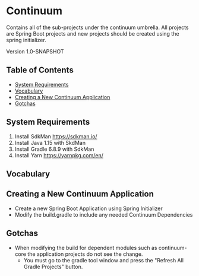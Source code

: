 # Continuum
Contains all of the sub-projects under the continuum umbrella. All projects are Spring Boot projects and new projects should be created using the spring initializer.

Version 1.0-SNAPSHOT

## Table of Contents
- [System Requirements](#requirements)
- [Vocabulary](#vocabulary)
- [Creating a New Continuum Application](#updating-to-new-releases)
- [Gotchas](#gotchas)

## System Requirements
1. Install SdkMan https://sdkman.io/
2. Install Java 1.15 with SkdMan
4. Install Gradle 6.8.9 with SdkMan
5. Install Yarn https://yarnpkg.com/en/


## Vocabulary


## Creating a New Continuum Application
- Create a new Spring Boot Application using Spring Initializer
- Modify the build.gradle to include any needed Continuum Dependencies

## Gotchas
* When modifying the build for dependent modules such as continuum-core the application projects do not see the change.
    * You must go to the gradle tool window and press the "Refresh All Gradle Projects" button.
